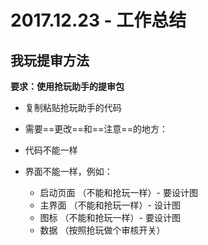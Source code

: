 # 2017.12.23 - 工作总结
## 我玩提审方法
**要求：使用抢玩助手的提审包**

- 复制粘贴抢玩助手的代码

- 需要==更改==和==注意==的地方：

 - 代码不能一样

 - 界面不能一样，例如：

     - 启动页面         （不能和抢玩一样）- 要设计图
     - 主界面          （不能和抢玩一样）- 设计图
     - 图标           （不能和抢玩一样）- 要设计图
     - 数据           （按照抢玩做个审核开关）




